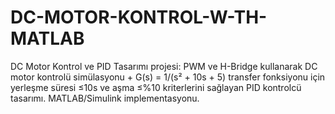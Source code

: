 # DC-MOTOR-KONTROL-W-TH-MATLAB
DC Motor Kontrol ve PID Tasarımı projesi: PWM ve H-Bridge kullanarak DC motor kontrolü simülasyonu + G(s) = 1/(s² + 10s + 5) transfer fonksiyonu için yerleşme süresi ≤10s ve aşma ≤%10 kriterlerini sağlayan PID kontrolcü tasarımı. MATLAB/Simulink implementasyonu.

